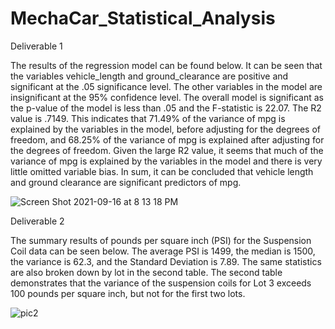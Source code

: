 # MechaCar_Statistical_Analysis

Deliverable 1

The results of the regression model can be found below. It can be seen that the variables vehicle_length and ground_clearance are positive and significant at the .05 significance level. The other variables in the model are insignificant at the 95% confidence level. The overall model is significant as the p-value of the model is less than .05 and the F-statistic is 22.07. The R2 value is .7149. This indicates that 71.49% of the variance of mpg is explained by the variables in the model, before adjusting for the degrees of freedom, and 68.25% of the variance of mpg is explained after adjusting for the degrees of freedom. Given the large R2 value, it seems that much of the variance of mpg is explained by the variables in the model and there is very little omitted variable bias. In sum, it can be concluded that vehicle length and ground clearance are significant predictors of mpg. 


![Screen Shot 2021-09-16 at 8 13 18 PM](https://user-images.githubusercontent.com/81202523/133706284-f23a8661-d0b4-4fe2-9fd8-158a128728f1.png)



Deliverable 2

The summary results of pounds per square inch (PSI) for the Suspension Coil data can be seen below. The average PSI is 1499, the median is 1500, the variance is 62.3, and the Standard Deviation is 7.89. The same statistics are also broken down by lot in the second table. The second table demonstrates that the variance of the suspension coils for Lot 3 exceeds 100 pounds per square inch, but not for the first two lots. 

![pic2](https://user-images.githubusercontent.com/81202523/133706361-23116449-2e21-48bb-96e2-1d9d7363fcdb.jpg)
